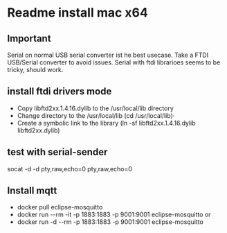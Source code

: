 # Readme install mac x64

## Important

Serial on normal USB serial converter ist he best usecase. Take a FTDI USB/Serial converter to avoid issues.
Serial with ftdi librarioes seems to be tricky, should work. 

## install ftdi drivers mode

* Copy libftd2xx.1.4.16.dylib to the /usr/local/lib directory 
* Change directory to the /usr/local/lib (cd /usr/local/lib)·
* Create a symbolic link to the library (ln -sf libftd2xx.1.4.16.dylib libftd2xx.dylib)

## test with serial-sender

socat -d -d pty,raw,echo=0 pty,raw,echo=0

## Install mqtt

* docker pull eclipse-mosquitto
* docker run --rm -it -p 1883:1883 -p 9001:9001 eclipse-mosquitto 
or
* docker run -d --rm -p 1883:1883 -p 9001:9001 eclipse-mosquitto

